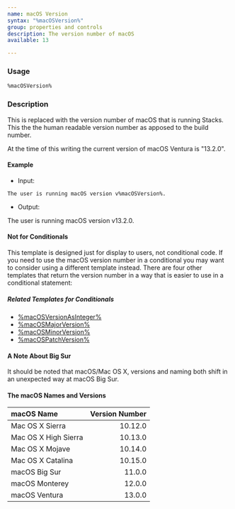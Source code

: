 ```yaml
---
name: macOS Version
syntax: "%macOSVersion%"
group: properties and controls
description: The version number of macOS
available: 13

---
```




### Usage

```html
%macOSVersion%
```


### Description

This is replaced with the version number of macOS that is running Stacks.
This the the human readable version number as apposed to the build number.

At the time of this writing the current version of macOS Ventura is "13.2.0".

#### Example

- Input:

```
The user is running macOS version v%macOSVersion%.
```

- Output: 

The user is running macOS version v13.2.0.


#### Not for Conditionals

This template is designed just for display to users, not conditional code.
If you need to use the macOS version number in a conditional you may want 
to consider using a different template instead.
There are four other templates that return the version number in a way that is easier 
to use in a conditional statement:

##### Related Templates for Conditionals

- [%macOSVersionAsInteger%](../macOSVersionAsInteger/)
- [%macOSMajorVersion%](../macOSMajorVersion/)
- [%macOSMinorVersion%](../macOSMinorVersion/)
- [%macOSPatchVersion%](../macOSPatchVersion/)


#### A Note About Big Sur

It should be noted that macOS/Mac OS X, versions and naming both shift in an unexpected way at macOS Big Sur. 

#### The macOS Names and Versions

| macOS Name           | Version Number |
| :---                 |     ---:       |
| Mac OS X Sierra      |  10.12.0       |
| Mac OS X High Sierra |  10.13.0       |
| Mac OS X Mojave      |  10.14.0       |
| Mac OS X Catalina    |  10.15.0       |
| macOS Big Sur        |  11.0.0        |
| macOS Monterey       |  12.0.0        |
| macOS Ventura        |  13.0.0        |



